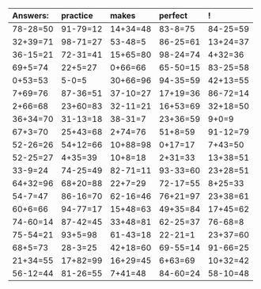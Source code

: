| Answers: | practice | makes | perfect | ! |
| :--- | :--- | :--- | :--- | :--- |
| 78-28=50 | 91-79=12 | 14+34=48 | 83-8=75 | 84-25=59 | 
| 32+39=71 | 98-71=27 | 53-48=5 | 86-25=61 | 13+24=37 | 
| 36-15=21 | 72-31=41 | 15+65=80 | 98-24=74 | 4+32=36 | 
| 69+5=74 | 22+5=27 | 0+66=66 | 65-50=15 | 83-25=58 | 
| 0+53=53 | 5-0=5 | 30+66=96 | 94-35=59 | 42+13=55 | 
| 7+69=76 | 87-36=51 | 37-10=27 | 17+19=36 | 86-72=14 | 
| 2+66=68 | 23+60=83 | 32-11=21 | 16+53=69 | 32+18=50 | 
| 36+34=70 | 31-13=18 | 38-31=7 | 23+36=59 | 9+0=9 | 
| 67+3=70 | 25+43=68 | 2+74=76 | 51+8=59 | 91-12=79 | 
| 52-26=26 | 54+12=66 | 10+88=98 | 0+17=17 | 7+43=50 | 
| 52-25=27 | 4+35=39 | 10+8=18 | 2+31=33 | 13+38=51 | 
| 33-9=24 | 74-25=49 | 82-71=11 | 93-33=60 | 23+28=51 | 
| 64+32=96 | 68+20=88 | 22+7=29 | 72-17=55 | 8+25=33 | 
| 54-7=47 | 86-16=70 | 62-16=46 | 76+21=97 | 23+38=61 | 
| 60+6=66 | 94-77=17 | 15+48=63 | 49+35=84 | 17+45=62 | 
| 74-60=14 | 87-42=45 | 33+48=81 | 62-25=37 | 76-68=8 | 
| 75-54=21 | 93+5=98 | 61-43=18 | 22-21=1 | 23+37=60 | 
| 68+5=73 | 28-3=25 | 42+18=60 | 69-55=14 | 91-66=25 | 
| 21+34=55 | 17+82=99 | 16+29=45 | 6+63=69 | 10+32=42 | 
| 56-12=44 | 81-26=55 | 7+41=48 | 84-60=24 | 58-10=48 | 
